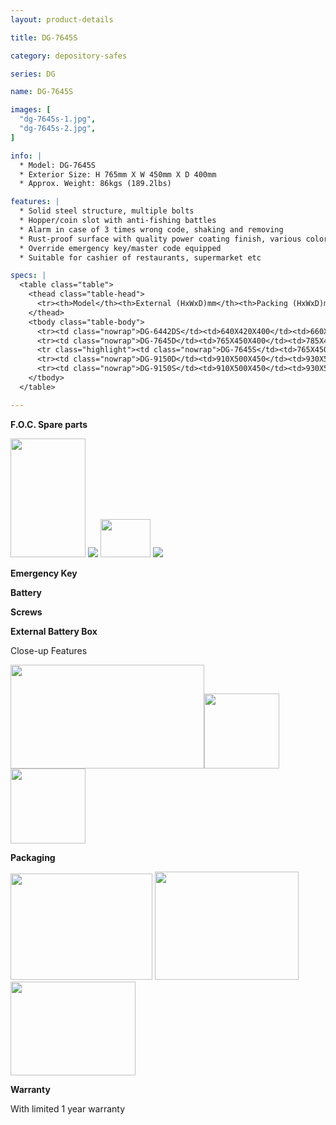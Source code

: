```yaml
---
layout: product-details

title: DG-7645S

category: depository-safes

series: DG

name: DG-7645S

images: [
  "dg-7645s-1.jpg",
  "dg-7645s-2.jpg",
]

info: |
  * Model: DG-7645S
  * Exterior Size: H 765mm X W 450mm X D 400mm
  * Approx. Weight: 86kgs (189.2lbs)

features: |
  * Solid steel structure, multiple bolts
  * Hopper/coin slot with anti-fishing battles
  * Alarm in case of 3 times wrong code, shaking and removing
  * Rust-proof surface with quality power coating finish, various colors available
  * Override emergency key/master code equipped
  * Suitable for cashier of restaurants, supermarket etc

specs: |
  <table class="table">
    <thead class="table-head">
      <tr><th>Model</th><th>External (HxWxD)mm</th><th>Packing (HxWxD)mm</th><th>Weight (kg)</th><th>Door (mm)</th><th>Body (mm)</th><th>20’FCL (pcs)</th></tr>
    </thead>
    <tbody class="table-body">
      <tr><td class="nowrap">DG-6442DS</td><td>640X420X400</td><td>660X440X450</td><td>73</td><td>10</td><td>6</td><td>230</td></tr>
      <tr><td class="nowrap">DG-7645D</td><td>765X450X400</td><td>785X470X450</td><td>92</td><td>10</td><td>6</td><td>175</td></tr>
      <tr class="highlight"><td class="nowrap">DG-7645S</td><td>765X450X400</td><td>785X470X450</td><td>86</td><td>10</td><td>6</td><td>175</td></tr>
      <tr><td class="nowrap">DG-9150D</td><td>910X500X450</td><td>930X520X500</td><td>120</td><td>10</td><td>6</td><td>125</td></tr>
      <tr><td class="nowrap">DG-9150S</td><td>910X500X450</td><td>930X520X500</td><td>115</td><td>10</td><td>6</td><td>125</td></tr>
    </tbody>
  </table>

---
```


**F.O.C. Spare parts**

<img src="{IMAGE_CDN}/dg-7645s-3.jpg" style="width: 120px; height: 190px;" />

<img src="{IMAGE_CDN}/dg-7645s-4.jpg" />

<img src="{IMAGE_CDN}/dg-7645s-5.jpg" style="width: 80px; height: 61px;" />

<img src="{IMAGE_CDN}/dg-7645s-6.jpg" />

**Emergency Key**

**Battery**

**Screws**

**External Battery Box**

Close-up Features

<img alt="" src="{IMAGE_CDN}/dg-7645s-7.jpg" style="width: 310px; height: 166px;" /><img alt="" src="{IMAGE_CDN}/dg-7645s-8.jpg" style="width: 120px; height: 120px;" /><img alt="" src="{IMAGE_CDN}/dg-7645s-9.jpg" style="width: 120px; height: 120px;" />

**Packaging**

<img alt="" src="{IMAGE_CDN}/dg-7645s-10.jpg" style="width: 227px; height: 170px;" />

<img alt="" src="{IMAGE_CDN}/dg-7645s-11.jpg" style="width: 230px; height: 173px;" />

<img alt="" src="{IMAGE_CDN}/dg-7645s-12.jpg" style="width: 200px; height: 150px;" />

**Warranty**

With limited 1 year warranty
